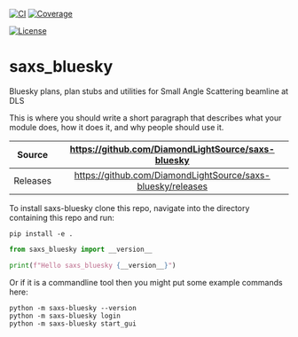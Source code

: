 [![CI](https://github.com/DiamondLightSource/saxs-bluesky/actions/workflows/ci.yml/badge.svg)](https://github.com/DiamondLightSource/saxs-bluesky/actions/workflows/ci.yml)
[![Coverage](https://codecov.io/gh/DiamondLightSource/saxs-bluesky/branch/main/graph/badge.svg)](https://codecov.io/gh/DiamondLightSource/saxs-bluesky)

[![License](https://img.shields.io/badge/License-Apache%202.0-blue.svg)](https://www.apache.org/licenses/LICENSE-2.0)

# saxs_bluesky

Bluesky plans, plan stubs and utilities for Small Angle Scattering beamline at DLS

This is where you should write a short paragraph that describes what your module does,
how it does it, and why people should use it.

Source          | <https://github.com/DiamondLightSource/saxs-bluesky>
:---:           | :---:
Releases        | <https://github.com/DiamondLightSource/saxs-bluesky/releases>

To install saxs-bluesky clone this repo, navigate into the directory containing this repo and run:

```pip install -e .```

```python
from saxs_bluesky import __version__

print(f"Hello saxs_bluesky {__version__}")
```

Or if it is a commandline tool then you might put some example commands here:

```
python -m saxs-bluesky --version
python -m saxs-bluesky login
python -m saxs-bluesky start_gui
```
